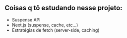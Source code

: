 ## Coisas q tô estudando nesse projeto:

* Suspense API
* Next.js (suspense, cache, etc...)
* Estratégias de fetch (server-side, caching)
